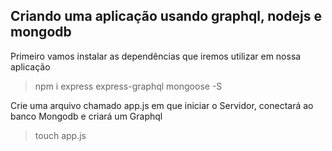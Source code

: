 ## Criando uma aplicação usando graphql, nodejs e mongodb

Primeiro vamos instalar as dependências que iremos utilizar em nossa aplicação

> npm i express express-graphql mongoose -S

Crie uma arquivo chamado app.js em que iniciar o Servidor, conectará ao banco Mongodb e criará um Graphql

> touch app.js